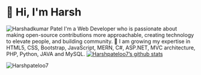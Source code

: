 # 👋 Hi, I'm Harsh 
![Harshadkumar Patel](https://github.com/Harshpateloo7/Harshpateloo7/assets/64983530/bc2c9712-dd90-45c8-bed2-d2accd30674b)
I'm a Web Developer who is passionate about making open-source contributions more approachable, creating technology to elevate people, and building community. 🌱 I am growing my expertise in HTML5, CSS, Bootstrap, JavaScript, MERN, C#, ASP.NET, MVC architecture, PHP, Python, JAVA and MySQL.
[![Harshpateloo7’s github stats](https://github-readme-stats.vercel.app/api?username=Harshpateloo7&show_icons=true&line_height=21&show_icons=true&theme=vue&count_private=true)](https://github.com/Harshpateloo7)

<img align="center" src="https://github-readme-streak-stats.herokuapp.com/?user=Harshpateloo7&" alt="Harshpateloo7" />

<!-- [![Top Langs](https://github-readme-stats.vercel.app/api/top-langs/?username=Harshpateloo7&show_icons=true&layout=compact&theme=vue&langs_count=15)](https://github.com/Harshpateloo7) -->

<!---
Harshpateloo7/Harshpateloo7 is a ✨ special ✨ repository because its `README.md` (this file) appears on your GitHub profile.
You can click the Preview link to take a look at your changes.
--->

